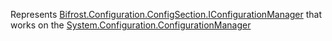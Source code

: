 Represents [Bifrost.Configuration.ConfigSection.IConfigurationManager](Bifrost.Configuration.ConfigSection.IConfigurationManager) that works on the [System.Configuration.ConfigurationManager](System.Configuration.ConfigurationManager)